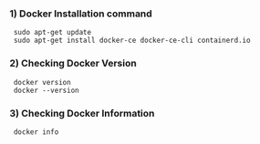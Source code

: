 ### 1) Docker Installation command    
   
     sudo apt-get update
     sudo apt-get install docker-ce docker-ce-cli containerd.io
     
     
### 2) Checking Docker Version
     
     docker version
     docker --version

   
### 3) Checking Docker Information

     docker info
    
